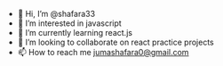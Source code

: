 - 👋 Hi, I’m @shafara33
- 👀 I’m interested in javascript
- 🌱 I’m currently learning react.js
- 💞️ I’m looking to collaborate on react practice projects
- 📫 How to reach me jumashafara0@gmail.com

<!---
shafara33/shafara33 is a ✨ special ✨ repository because its `README.md` (this file) appears on your GitHub profile.
You can click the Preview link to take a look at your changes.
--->
